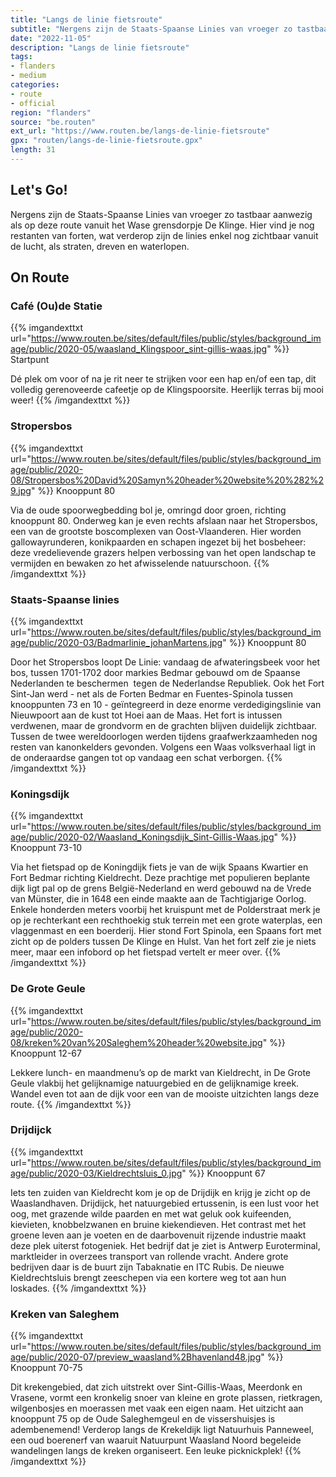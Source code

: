 ```yaml
---
title: "Langs de linie fietsroute"
subtitle: "Nergens zijn de Staats-Spaanse Linies van vroeger zo tastbaar aanwezig als op deze route vanuit het Wase grensdorpje De Klinge"
date: "2022-11-05"
description: "Langs de linie fietsroute"
tags:
- flanders
- medium
categories:
- route
- official
region: "flanders"
source: "be.routen"
ext_url: "https://www.routen.be/langs-de-linie-fietsroute"
gpx: "routen/langs-de-linie-fietsroute.gpx"
length: 31
---
```


## Let's Go!

Nergens zijn de Staats-Spaanse Linies van vroeger zo tastbaar aanwezig als op deze route vanuit het Wase grensdorpje De Klinge. Hier vind je nog restanten van forten, wat verderop zijn de linies enkel nog zichtbaar vanuit de lucht, als straten, dreven en waterlopen.

## On Route

### Café (Ou)de Statie

{{% imgandexttxt url="https://www.routen.be/sites/default/files/public/styles/background_image/public/2020-05/waasland_Klingspoor_sint-gillis-waas.jpg" %}}
Startpunt

Dé plek om voor of na je rit neer te strijken voor een hap en/of een tap, dit volledig gerenoveerde cafeetje op de Klingspoorsite. Heerlijk terras bij mooi weer!
{{% /imgandexttxt %}}

### Stropersbos

{{% imgandexttxt url="https://www.routen.be/sites/default/files/public/styles/background_image/public/2020-08/Stropersbos%20David%20Samyn%20header%20website%20%282%29.jpg" %}}
Knooppunt 80

Via de oude spoorwegbedding bol je, omringd door groen, richting knooppunt 80. Onderweg kan je even rechts afslaan naar het Stropersbos, een van de grootste boscomplexen van Oost-Vlaanderen. Hier worden gallowayrunderen, konikpaarden en schapen ingezet bij het bosbeheer: deze vredelievende grazers helpen verbossing van het open landschap te vermijden en bewaken zo het afwisselende natuurschoon.
{{% /imgandexttxt %}}

### Staats-Spaanse linies

{{% imgandexttxt url="https://www.routen.be/sites/default/files/public/styles/background_image/public/2020-03/Badmarlinie_johanMartens.jpg" %}}
Knooppunt 80

Door het Stropersbos loopt De Linie: vandaag de afwateringsbeek voor het bos, tussen 1701-1702 door markies Bedmar gebouwd om de Spaanse Nederlanden te beschermen  tegen de Nederlandse Republiek. Ook het Fort Sint-Jan werd - net als de Forten Bedmar en Fuentes-Spinola tussen knooppunten 73 en 10 - geïntegreerd in deze enorme verdedigingslinie van Nieuwpoort aan de kust tot Hoei aan de Maas. Het fort is intussen verdwenen, maar de grondvorm en de grachten blijven duidelijk zichtbaar. Tussen de twee wereldoorlogen werden tijdens graafwerkzaamheden nog resten van kanonkelders gevonden. Volgens een Waas volksverhaal ligt in de onderaardse gangen tot op vandaag een schat verborgen.
{{% /imgandexttxt %}}

### Koningsdijk

{{% imgandexttxt url="https://www.routen.be/sites/default/files/public/styles/background_image/public/2020-02/Waasland_Koningsdijk_Sint-Gillis-Waas.jpg" %}}
Knooppunt 73-10

Via het fietspad op de Koningdijk fiets je van de wijk Spaans Kwartier en Fort Bedmar richting Kieldrecht. Deze prachtige met populieren beplante dijk ligt pal op de grens België-Nederland en werd gebouwd na de Vrede van Münster, die in 1648 een einde maakte aan de Tachtigjarige Oorlog. Enkele honderden meters voorbij het kruispunt met de Polderstraat merk je op je rechterkant een rechthoekig stuk terrein met een grote waterplas, een vlaggenmast en een boerderij. Hier stond Fort Spinola, een Spaans fort met zicht op de polders tussen De Klinge en Hulst. Van het fort zelf zie je niets meer, maar een infobord op het fietspad vertelt er meer over.
{{% /imgandexttxt %}}

### De Grote Geule

{{% imgandexttxt url="https://www.routen.be/sites/default/files/public/styles/background_image/public/2020-08/kreken%20van%20Saleghem%20header%20website.jpg" %}}
Knooppunt 12-67

Lekkere lunch- en maandmenu’s op de markt van Kieldrecht, in De Grote Geule vlakbij het gelijknamige natuurgebied en de gelijknamige kreek. Wandel even tot aan de dijk voor een van de mooiste uitzichten langs deze route.
{{% /imgandexttxt %}}

### Drijdijck

{{% imgandexttxt url="https://www.routen.be/sites/default/files/public/styles/background_image/public/2020-03/Kieldrechtsluis_0.jpg" %}}
Knooppunt 67

Iets ten zuiden van Kieldrecht kom je op de Drijdijk en krijg je zicht op de Waaslandhaven. Drijdijck, het natuurgebied ertussenin, is een lust voor het oog, met grazende wilde paarden en met wat geluk ook kuifeenden, kievieten, knobbelzwanen en bruine kiekendieven. Het contrast met het groene leven aan je voeten en de daarbovenuit rijzende industrie maakt deze plek uiterst fotogeniek. Het bedrijf dat je ziet is Antwerp Euroterminal, marktleider in overzees transport van rollende vracht. Andere grote bedrijven daar is de buurt zijn Tabaknatie en ITC Rubis. De nieuwe Kieldrechtsluis brengt zeeschepen via een kortere weg tot aan hun loskades.
{{% /imgandexttxt %}}

### Kreken van Saleghem

{{% imgandexttxt url="https://www.routen.be/sites/default/files/public/styles/background_image/public/2020-07/preview_waasland%2Bhavenland48.jpg" %}}
Knooppunt 70-75

Dit krekengebied, dat zich uitstrekt over Sint-Gillis-Waas, Meerdonk en Vrasene, vormt een kronkelig snoer van kleine en grote plassen, rietkragen, wilgenbosjes en moerassen met vaak een eigen naam. Het uitzicht aan knooppunt 75 op de Oude Saleghemgeul en de vissershuisjes is adembenemend! Verderop langs de Krekeldijk ligt Natuurhuis Panneweel, een oud boerenerf van waaruit Natuurpunt Waasland Noord begeleide wandelingen langs de kreken organiseert. Een leuke picknickplek!
{{% /imgandexttxt %}}


